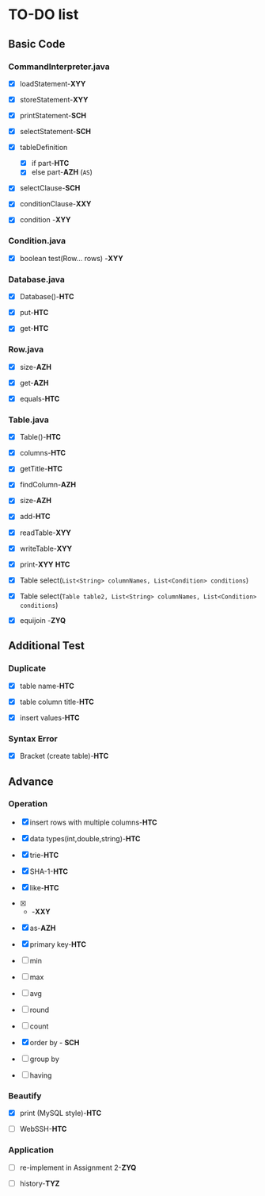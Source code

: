 # TO-DO list

## Basic Code

### CommandInterpreter.java

- [x] loadStatement-**XYY**

- [x] storeStatement-**XYY**

- [x] printStatement-**SCH**

- [x] selectStatement-**SCH**

- [x] tableDefinition 
	- [x] if part-**HTC**
	- [x] else part-**AZH** (`AS`)

- [x] selectClause-**SCH**

- [x] conditionClause-**XXY**

- [x] condition -**XYY**

### Condition.java

- [x] boolean test(Row... rows) -**XYY**

### Database.java

- [x] Database()-**HTC**

- [x] put-**HTC**

- [x] get-**HTC**

### Row.java

- [x] size-**AZH**

- [x] get-**AZH**

- [x] equals-**HTC**

### Table.java

- [x] Table()-**HTC**

- [x] columns-**HTC**

- [x] getTitle-**HTC**

- [x] findColumn-**AZH**

- [x] size-**AZH**

- [x] add-**HTC** 

- [x] readTable-**XYY**

- [x] writeTable-**XYY**

- [x] print-**XYY** **HTC**

- [x] Table select(`List<String> columnNames, List<Condition> conditions`)

- [x] Table select(`Table table2, List<String> columnNames, List<Condition> conditions`)

- [x] equijoin -**ZYQ**

## Additional Test

### Duplicate

- [x] table name-**HTC**

- [x] table column title-**HTC**

- [x] insert values-**HTC**

### Syntax Error

- [x] Bracket (create table)-**HTC**

## Advance

### Operation

- [x] insert rows with multiple columns-**HTC**

- [x] data types(int,double,string)-**HTC**

- [x] trie-**HTC**

- [x] SHA-1-**HTC**

- [x] like-**HTC**

- [x] * -**XXY**

- [x] as-**AZH**

- [x] primary key-**HTC**

- [ ] min

- [ ] max

- [ ] avg

- [ ] round

- [ ] count

- [x] order by - **SCH**

- [ ] group by

- [ ] having

### Beautify

- [x] print (MySQL style)-**HTC**

- [ ] WebSSH-**HTC**

### Application

- [ ] re-implement in Assignment 2-**ZYQ**

- [ ] history-**TYZ**



